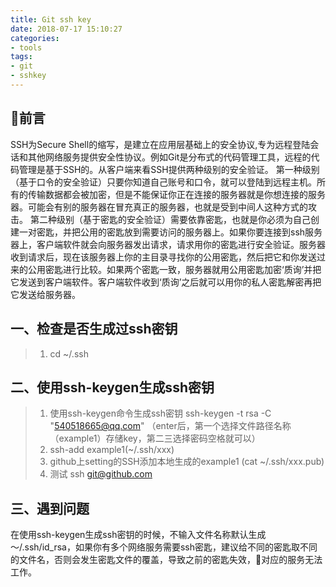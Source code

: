 ```yaml
---
title: Git ssh key
date: 2018-07-17 15:10:27
categories: 
- tools
tags:
- git
- sshkey
---
```


## 前言
SSH为Secure Shell的缩写，是建立在应用层基础上的安全协议,专为远程登陆会话和其他网络服务提供安全性协议。例如Git是分布式的代码管理工具，远程的代码管理是基于SSH的。从客户端来看SSH提供两种级别的安全验证。
第一种级别（基于口令的安全验证）只要你知道自己账号和口令，就可以登陆到远程主机。所有的传输数据都会被加密，但是不能保证你正在连接的服务器就是你想连接的服务器。可能会有别的服务器在冒充真正的服务器，也就是受到中间人这种方式的攻击。
第二种级别（基于密匙的安全验证）需要依靠密匙，也就是你必须为自己创建一对密匙，并把公用的密匙放到需要访问的服务器上。如果你要连接到ssh服务器上，客户端软件就会向服务器发出请求，请求用你的密匙进行安全验证。服务器收到请求后，现在该服务器上你的主目录寻找你的公用密匙，然后把它和你发送过来的公用密匙进行比较。如果两个密匙一致，服务器就用公用密匙加密‘质询’并把它发送到客户端软件。客户端软件收到‘质询’之后就可以用你的私人密匙解密再把它发送给服务器。

## 一、检查是否生成过ssh密钥
> 1. cd ~/.ssh 

## 二、使用ssh-keygen生成ssh密钥
> 1. 使用ssh-keygen命令生成ssh密钥 ssh-keygen -t rsa  -C "540518665@qq.com" （enter后，第一个选择文件路径名称（example1）存储key，第二三选择密码空格就可以）
> 2. ssh-add example1(~/.ssh/xxx)
> 3. github上setting的SSH添加本地生成的example1 (cat ~/.ssh/xxx.pub)
> 4. 测试 ssh git@github.com

## 三、遇到问题
在使用ssh-keygen生成ssh密钥的时候，不输入文件名称默认生成～/.ssh/id_rsa，如果你有多个网络服务需要ssh密匙，建议给不同的密匙取不同的文件名，否则会发生密匙文件的覆盖，导致之前的密匙失效，对应的服务无法工作。